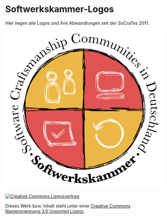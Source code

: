 # Softwerkskammer-Logos

Hier liegen alle Logos und ihre Abwandlungen seit der SoCraTes 2011.

![Softwerkskammer-Logo](Wappen%20mit%20Text/Softwerkskammer_WappenMitText.png)

[![Creative Commons Lizenzvertrag](http://i.creativecommons.org/l/by/3.0/88x31.png)](LICENSE.md)

Dieses Werk bzw. Inhalt steht unter einer [Creative Commons Namensnennung 3.0 Unported Lizenz](LICENSE.md).
